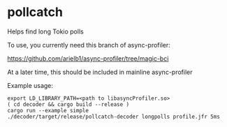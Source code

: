# pollcatch

Helps find long Tokio polls

To use, you currently need this branch of async-profiler:

https://github.com/arielb1/async-profiler/tree/magic-bci

At a later time, this should be included in mainline async-profiler

Example usage:
```
export LD_LIBRARY_PATH=<path to libasyncProfiler.so>
( cd decoder && cargo build --release )
cargo run --example simple
./decoder/target/release/pollcatch-decoder longpolls profile.jfr 5ms
```
